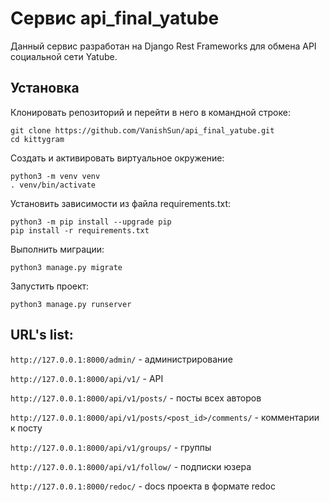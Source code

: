 # Сервис api_final_yatube

Данный сервис разработан на Django Rest Frameworks для обмена API социальной сети Yatube.

## Установка

Клонировать репозиторий и перейти в него в командной строке:
````
git clone https://github.com/VanishSun/api_final_yatube.git
cd kittygram
````
Cоздать и активировать виртуальное окружение:
````
python3 -m venv venv
. venv/bin/activate
````
Установить зависимости из файла requirements.txt:
````
python3 -m pip install --upgrade pip
pip install -r requirements.txt
````
Выполнить миграции:
````
python3 manage.py migrate
````
Запустить проект:
````
python3 manage.py runserver
````

## URL's list:

```http://127.0.0.1:8000/admin/``` - администрирование

```http://127.0.0.1:8000/api/v1/``` - API

```http://127.0.0.1:8000/api/v1/posts/``` - посты всех авторов

```http://127.0.0.1:8000/api/v1/posts/<post_id>/comments/``` - комментарии к посту

```http://127.0.0.1:8000/api/v1/groups/``` - группы

```http://127.0.0.1:8000/api/v1/follow/``` - подписки юзера

```http://127.0.0.1:8000/redoc/``` - docs проекта в формате redoc
